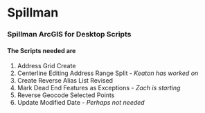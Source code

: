 # Spillman
### Spillman ArcGIS for Desktop Scripts

#### The Scripts needed are

1. Address Grid Create
2. Centerline Editing Address Range Split - *Keaton has worked on*
3. Create Reverse Alias List Revised
4. Mark Dead End Features as Exceptions - *Zach is starting*
5. Reverse Geocode Selected Points
6. Update Modified Date - *Perhaps not needed*
